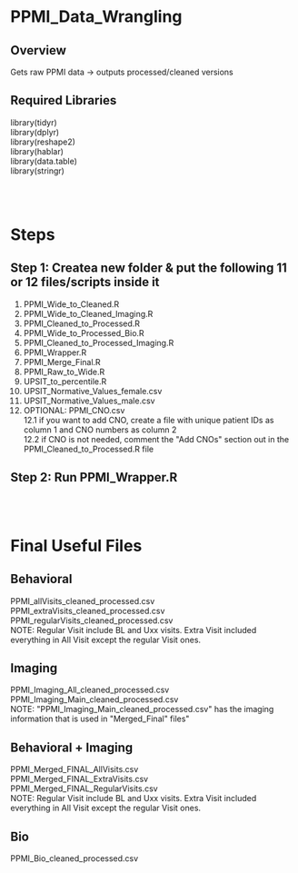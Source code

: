 # PPMI_Data_Wrangling

## Overview
Gets raw PPMI data -> outputs processed/cleaned versions

## Required Libraries
library(tidyr)  
library(dplyr)  
library(reshape2)  
library(hablar)  
library(data.table)  
library(stringr)


<br/><br/>
# Steps
## Step 1: Createa new folder & put the following 11 or 12 files/scripts inside it
1. PPMI_Wide_to_Cleaned.R
2. PPMI_Wide_to_Cleaned_Imaging.R
3. PPMI_Cleaned_to_Processed.R
4. PPMI_Wide_to_Processed_Bio.R 
5. PPMI_Cleaned_to_Processed_Imaging.R
6. PPMI_Wrapper.R
7. PPMI_Merge_Final.R
8. PPMI_Raw_to_Wide.R
9. UPSIT_to_percentile.R
10. UPSIT_Normative_Values_female.csv 
11. UPSIT_Normative_Values_male.csv
12. OPTIONAL: PPMI_CNO.csv  
12.1 if you want to add CNO, create a file with unique patient IDs as column 1 and CNO numbers as column 2  
12.2 if CNO is not needed, comment the "Add CNOs" section out in the PPMI_Cleaned_to_Processed.R file

## Step 2: Run PPMI_Wrapper.R


<br/><br/>
# Final Useful Files
## Behavioral
PPMI_allVisits_cleaned_processed.csv  
PPMI_extraVisits_cleaned_processed.csv  
PPMI_regularVisits_cleaned_processed.csv  
NOTE: Regular Visit include BL and Uxx visits. Extra Visit included everything in All Visit except the regular Visit ones.  

## Imaging
PPMI_Imaging_All_cleaned_processed.csv  
PPMI_Imaging_Main_cleaned_processed.csv  
NOTE: "PPMI_Imaging_Main_cleaned_processed.csv" has the imaging information that is used in "Merged_Final" files"  

## Behavioral + Imaging
PPMI_Merged_FINAL_AllVisits.csv  
PPMI_Merged_FINAL_ExtraVisits.csv  
PPMI_Merged_FINAL_RegularVisits.csv  
NOTE: Regular Visit include BL and Uxx visits. Extra Visit included everything in All Visit except the regular Visit ones.  

## Bio
PPMI_Bio_cleaned_processed.csv  
